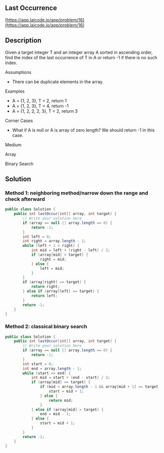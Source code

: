 <!----- Conversion time: 0.561 seconds.


Using this Markdown file:

1. Cut and paste this output into your source file.
2. See the notes and action items below regarding this conversion run.
3. Check the rendered output (headings, lists, code blocks, tables) for proper
   formatting and use a linkchecker before you publish this page.

Conversion notes:

* GD2md-html version 1.0β13
* Tue Jan 15 2019 04:35:58 GMT-0800 (PST)
* Source doc: https://docs.google.com/open?id=1l_i4YdqzwEHlhjI8dejXBaEO24mjJfuE4f5hZO-Gt6s
----->



## Last Occurrence

[https://app.laicode.io/app/problem/16](https://app.laicode.io/app/problem/16)


## Description

Given a target integer T and an integer array A sorted in ascending order, find the index of the last occurrence of T in A or return -1 if there is no such index.

Assumptions



*   There can be duplicate elements in the array.

Examples



*   A = {1, 2, 3}, T = 2, return 1
*   A = {1, 2, 3}, T = 4, return -1
*   A = {1, 2, 2, 2, 3}, T = 2, return 3

Corner Cases



*   What if A is null or A is array of zero length? We should return -1 in this case.

Medium

Array

Binary Search




## Solution


### Method 1: neighboring method/narrow down the range and check afterward


```java
public class Solution {
    public int lastOccur(int[] array, int target) {
        // Write your solution here
        if (array == null || array.length == 0) {
            return -1;
        }
        int left = 0;
        int right = array.length - 1;
        while (left + 1 < right) {
            int mid = left + (right - left) / 2;
            if (array[mid] > target) {
                right = mid;
            } else {
                left = mid;
            }
        }
        if (array[right] == target) {
            return right;
        } else if (array[left] == target) {
            return left;
        }
        return -1;
    }
}
```





### Method 2: classical binary search


```java
public class Solution {
    public int lastOccur(int[] array, int target) {
        // Write your solution here
        if (array == null || array.length == 0) {
            return -1;
        }
        int start = 0;
        int end = array.length - 1;
        while (start <= end) {
            int mid = start + (end - start) / 2;
            if (array[mid] == target) {
                if (mid < array.length - 1 && array[mid + 1] == target) {
                    start = mid + 1;
                } else {
                    return mid;
                }
            } else if (array[mid] > target) {
                end = mid - 1;
            } else {
                start = mid + 1;
            }
        }
        return -1;
    }
}
```



<!-- GD2md-html version 1.0β13 -->
